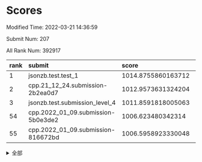 # Scores

Modified Time: 2022-03-21 14:36:59

Submit Num: 207

All Rank Num: 392917

| rank |               submit               |       score        |       sigma        | pk_num |
| :--- | :--------------------------------- | :----------------- | :----------------- | :----- |
| 1    | jsonzb.test.test_1                 | 1014.8755860163712 | 0.8331079925346848 | 7592   |
| 2    | cpp.21_12_24.submission-2b2ea0d7   | 1012.9573631324204 | 0.8021913335110707 | 7592   |
| 3    | jsonzb.test.submission_level_4     | 1011.8591818005063 | 0.7681928776731417 | 7589   |
| 54   | cpp.2022_01_09.submission-5b0e3de2 | 1006.623480342314  | 0.7326689778181142 | 7593   |
| 55   | cpp.2022_01_09.submission-816672bd | 1006.5958923330048 | 0.7275549438071517 | 7592   |


<details>
<summary>全部</summary>

| rank |                 submit                 |       score        |       sigma        | pk_num |
| :--- | :------------------------------------- | :----------------- | :----------------- | :----- |
| 1    | jsonzb.test.test_1                     | 1014.8755860163712 | 0.8331079925346848 | 7592   |
| 2    | cpp.21_12_24.submission-2b2ea0d7       | 1012.9573631324204 | 0.8021913335110707 | 7592   |
| 3    | jsonzb.test.submission_level_4         | 1011.8591818005063 | 0.7681928776731417 | 7589   |
| 4    | gobigger.level_3.submission_level_3_15 | 1011.7002438389911 | 0.7611280804759327 | 7595   |
| 5    | gobigger.level_3.submission_level_3_26 | 1011.1655046856267 | 0.7616327596903766 | 7594   |
| 6    | gobigger.level_3.submission_level_3_6  | 1011.1509514464409 | 0.7976434805760336 | 7591   |
| 7    | gobigger.level_3.submission_level_3_22 | 1011.1246167454698 | 0.7511857794104179 | 7595   |
| 8    | gobigger.level_3.submission_level_3_24 | 1011.0576046698492 | 0.7857943017997742 | 7593   |
| 9    | gobigger.level_3.submission_level_3_16 | 1010.9532769990119 | 0.7795145964241709 | 7592   |
| 10   | gobigger.level_3.submission_level_3_3  | 1010.9213934333345 | 0.7457331120409579 | 7591   |
| 11   | gobigger.level_3.submission_level_3_1  | 1010.8637952916099 | 0.7492496984024027 | 7594   |
| 12   | gobigger.level_3.submission_level_3_40 | 1010.8352374699786 | 0.7607982537278684 | 7593   |
| 13   | gobigger.level_3.submission_level_3_27 | 1010.6593285801321 | 0.7834389231019009 | 7593   |
| 14   | gobigger.level_3.submission_level_3_2  | 1010.6510794578851 | 0.7459078311363246 | 7593   |
| 15   | gobigger.level_3.submission_level_3_35 | 1010.5169398993526 | 0.7389792925789359 | 7587   |
| 16   | gobigger.level_3.submission_level_3_8  | 1010.4612419698544 | 0.7754182636775043 | 7591   |
| 17   | gobigger.level_3.submission_level_3_5  | 1010.4045631487764 | 0.7799035012830149 | 7596   |
| 18   | gobigger.level_3.submission_level_3_18 | 1010.3962547935497 | 0.7675405664451677 | 7592   |
| 19   | gobigger.level_3.submission_level_3_11 | 1010.2186722140636 | 0.7614587559684217 | 7592   |
| 20   | gobigger.level_3.submission_level_3_19 | 1010.2129005250681 | 0.7509299419211318 | 7593   |
| 21   | gobigger.level_3.submission_level_3_14 | 1010.1809201077182 | 0.7501143079367657 | 7590   |
| 22   | gobigger.level_3.submission_level_3_44 | 1010.142224595349  | 0.7621879562768417 | 7592   |
| 23   | gobigger.level_3.submission_level_3_46 | 1010.1024447688931 | 0.7730496870299687 | 7594   |
| 24   | gobigger.level_3.submission_level_3_43 | 1010.0323822232294 | 0.7446066683830042 | 7589   |
| 25   | gobigger.level_3.submission_level_3_32 | 1009.989928928872  | 0.7661162648095798 | 7597   |
| 26   | gobigger.level_3.submission_level_3_37 | 1009.9842854434555 | 0.7620293081052542 | 7595   |
| 27   | gobigger.level_3.submission_level_3_20 | 1009.9254183090391 | 0.747958491390742  | 7599   |
| 28   | gobigger.level_3.submission_level_3_0  | 1009.9155394298671 | 0.7326516839259123 | 7594   |
| 29   | gobigger.level_3.submission_level_3_33 | 1009.8893065926972 | 0.7603071896672805 | 7592   |
| 30   | gobigger.level_3.submission_level_3_34 | 1009.8856125612626 | 0.762198438315706  | 7594   |
| 31   | gobigger.level_3.submission_level_3_10 | 1009.8470074673166 | 0.7433483496907942 | 7595   |
| 32   | gobigger.level_3.submission_level_3_4  | 1009.8008331643535 | 0.7721635180642776 | 7592   |
| 33   | gobigger.level_3.submission_level_3_21 | 1009.6193362947369 | 0.7477772887251035 | 7599   |
| 34   | gobigger.level_3.submission_level_3_29 | 1009.598761767493  | 0.7618621321102635 | 7594   |
| 35   | gobigger.level_3.submission_level_3_45 | 1009.5571033160282 | 0.7497605474481621 | 7591   |
| 36   | gobigger.level_3.submission_level_3_36 | 1009.504848928291  | 0.7370805490738737 | 7591   |
| 37   | gobigger.level_3.submission_level_3_31 | 1009.499065962021  | 0.735050095316243  | 7594   |
| 38   | gobigger.level_3.submission_level_3_47 | 1009.4527091976861 | 0.7557984051017158 | 7592   |
| 39   | gobigger.level_3.submission_level_3_39 | 1009.3956333355137 | 0.7520179686513373 | 7592   |
| 40   | gobigger.level_3.submission_level_3_28 | 1009.3676317287712 | 0.7503200456315786 | 7587   |
| 41   | gobigger.level_3.submission_level_3_42 | 1009.2705049608423 | 0.7579411595579197 | 7596   |
| 42   | gobigger.level_3.submission_level_3_41 | 1009.2519222137905 | 0.7577700689871975 | 7590   |
| 43   | gobigger.level_3.submission_level_3_12 | 1009.2385442283246 | 0.7311454377229901 | 7595   |
| 44   | gobigger.level_3.submission_level_3_7  | 1009.187400947761  | 0.7516194875870478 | 7589   |
| 45   | gobigger.level_3.submission_level_3_38 | 1009.1855258599637 | 0.7541832982862554 | 7596   |
| 46   | gobigger.level_3.submission_level_3_49 | 1009.0792197568014 | 0.7382215013325308 | 7591   |
| 47   | gobigger.level_3.submission_level_3_13 | 1009.0015885174303 | 0.7369773881861903 | 7594   |
| 48   | gobigger.level_3.submission_level_3_17 | 1008.8711744560004 | 0.7549753500575548 | 7595   |
| 49   | gobigger.level_3.submission_level_3_9  | 1008.6628484138345 | 0.7551290475706239 | 7593   |
| 50   | gobigger.level_3.submission_level_3_23 | 1008.3738938098151 | 0.7503326498405655 | 7593   |
| 51   | gobigger.level_3.submission_level_3_48 | 1008.297324474442  | 0.7294532221597022 | 7593   |
| 52   | gobigger.level_3.submission_level_3_30 | 1007.7569549110375 | 0.7411307073517059 | 7597   |
| 53   | gobigger.level_3.submission_level_3_25 | 1007.3428709847705 | 0.7277594382408115 | 7596   |
| 54   | cpp.2022_01_09.submission-5b0e3de2     | 1006.623480342314  | 0.7326689778181142 | 7593   |
| 55   | cpp.2022_01_09.submission-816672bd     | 1006.5958923330048 | 0.7275549438071517 | 7592   |
| 56   | gobigger.level_1.submission_level_1_49 | 1005.0745646864102 | 0.7166927707858463 | 7592   |
| 57   | gobigger.level_1.submission_level_1_2  | 1004.983360587925  | 0.7126387567462983 | 7590   |
| 58   | gobigger.level_1.submission_level_1_26 | 1004.833137274842  | 0.7241099621384394 | 7596   |
| 59   | gobigger.level_1.submission_level_1_27 | 1004.8179428720484 | 0.7142941902173593 | 7588   |
| 60   | gobigger.level_1.submission_level_1_17 | 1004.70313586136   | 0.7269359836478355 | 7596   |
| 61   | gobigger.level_1.submission_level_1_5  | 1004.6945584906324 | 0.7048001819796026 | 7592   |
| 62   | gobigger.level_1.submission_level_1_3  | 1004.5966602637493 | 0.716312630590613  | 7593   |
| 63   | gobigger.level_1.submission_level_1_15 | 1004.3551663922382 | 0.7170837050142662 | 7594   |
| 64   | gobigger.level_1.submission_level_1_9  | 1004.1673080527404 | 0.7367574820729949 | 7593   |
| 65   | gobigger.level_1.submission_level_1_24 | 1004.1668895064546 | 0.7092878059629858 | 7588   |
| 66   | gobigger.level_1.submission_level_1_21 | 1004.1523261634904 | 0.7268721416661132 | 7593   |
| 67   | gobigger.level_1.submission_level_1_45 | 1004.0942891571199 | 0.7236235278695251 | 7595   |
| 68   | gobigger.level_1.submission_level_1_28 | 1004.0633629910627 | 0.7219802027542952 | 7596   |
| 69   | gobigger.level_1.submission_level_1_18 | 1003.9709993902881 | 0.7257504193134942 | 7594   |
| 70   | gobigger.level_1.submission_level_1_8  | 1003.9265549367595 | 0.7161206513211593 | 7587   |
| 71   | gobigger.level_1.submission_level_1_37 | 1003.9007983478663 | 0.732869763921196  | 7597   |
| 72   | gobigger.level_1.submission_level_1_1  | 1003.8919318315885 | 0.7081455561108684 | 7594   |
| 73   | gobigger.level_1.submission_level_1_25 | 1003.8816468054106 | 0.7301036184299381 | 7589   |
| 74   | gobigger.level_1.submission_level_1_35 | 1003.8640329026288 | 0.718178315141246  | 7588   |
| 75   | gobigger.level_1.submission_level_1_19 | 1003.8355705302    | 0.7099652273136041 | 7593   |
| 76   | gobigger.level_1.submission_level_1_38 | 1003.8324130992943 | 0.7290448458318246 | 7596   |
| 77   | gobigger.level_1.submission_level_1_32 | 1003.7717015988005 | 0.7192792218098821 | 7589   |
| 78   | gobigger.level_1.submission_level_1_11 | 1003.7118833037725 | 0.7268515979496702 | 7591   |
| 79   | gobigger.level_1.submission_level_1_14 | 1003.680001270183  | 0.712005631889161  | 7594   |
| 80   | gobigger.level_1.submission_level_1_39 | 1003.6546577233321 | 0.726788912314804  | 7593   |
| 81   | gobigger.level_1.submission_level_1_43 | 1003.6322290865462 | 0.7100933482813104 | 7598   |
| 82   | gobigger.level_1.submission_level_1_20 | 1003.5113303458801 | 0.7206651418577628 | 7592   |
| 83   | gobigger.level_1.submission_level_1_42 | 1003.4243790894564 | 0.7138035642742296 | 7590   |
| 84   | gobigger.level_1.submission_level_1_22 | 1003.359481971221  | 0.7138748692439091 | 7593   |
| 85   | gobigger.level_1.submission_level_1_4  | 1003.2233579016228 | 0.721384492699428  | 7596   |
| 86   | gobigger.level_1.submission_level_1_41 | 1003.2153419310381 | 0.7215197751000902 | 7595   |
| 87   | gobigger.level_1.submission_level_1_48 | 1003.14544501716   | 0.7165183074621279 | 7591   |
| 88   | gobigger.level_1.submission_level_1_36 | 1003.0874099989724 | 0.7126613467968114 | 7591   |
| 89   | gobigger.level_1.submission_level_1_33 | 1003.0294741462245 | 0.7124634139473459 | 7597   |
| 90   | gobigger.level_1.submission_level_1_29 | 1003.00142639884   | 0.7247865440555773 | 7593   |
| 91   | gobigger.level_1.submission_level_1_40 | 1002.9949996720869 | 0.7214858816104662 | 7594   |
| 92   | gobigger.level_1.submission_level_1_6  | 1002.9938917515183 | 0.7089845463450757 | 7591   |
| 93   | gobigger.level_1.submission_level_1_16 | 1002.9624303715864 | 0.7283380679590193 | 7592   |
| 94   | gobigger.level_1.submission_level_1_46 | 1002.8584132876832 | 0.7239326187368673 | 7589   |
| 95   | gobigger.level_1.submission_level_1_31 | 1002.8010782776332 | 0.7223869131112705 | 7591   |
| 96   | gobigger.level_1.submission_level_1_34 | 1002.773921212723  | 0.7074377508842616 | 7594   |
| 97   | gobigger.level_1.submission_level_1_7  | 1002.7658825097667 | 0.7103093121240481 | 7593   |
| 98   | gobigger.level_1.submission_level_1_47 | 1002.6746286240318 | 0.7059135638932821 | 7595   |
| 99   | gobigger.level_1.submission_level_1_30 | 1002.6508500528508 | 0.7093696904571359 | 7593   |
| 100  | gobigger.level_1.submission_level_1_10 | 1002.6426516229619 | 0.7187782203153602 | 7591   |
| 101  | gobigger.level_1.submission_level_1_23 | 1002.5765224967517 | 0.7225594172092301 | 7592   |
| 102  | gobigger.level_1.submission_level_1_13 | 1002.5167788713067 | 0.7028551492643974 | 7591   |
| 103  | gobigger.level_1.submission_level_1_0  | 1002.3370016284017 | 0.7179590219933029 | 7587   |
| 104  | gobigger.level_1.submission_level_1_44 | 1002.0317625298688 | 0.7209791952768725 | 7594   |
| 105  | gobigger.level_1.submission_level_1_12 | 1001.9902563662661 | 0.713724880943584  | 7594   |
| 106  | gobigger.random.submission_random_8    | 997.0327550495934  | 0.7117782929762313 | 7592   |
| 107  | gobigger.random.submission_random_41   | 996.9924492822945  | 0.7094167703516733 | 7594   |
| 108  | gobigger.random.submission_random_38   | 996.8931602520413  | 0.6959863844039579 | 7595   |
| 109  | gobigger.random.submission_random_28   | 996.7564862712101  | 0.713256886243929  | 7592   |
| 110  | gobigger.random.submission_random_17   | 996.7438095474048  | 0.7189756597417287 | 7596   |
| 111  | gobigger.random.submission_random_48   | 996.7410974531399  | 0.7139878062267707 | 7595   |
| 112  | gobigger.random.submission_random_30   | 996.7013641277114  | 0.7188189444600914 | 7595   |
| 113  | gobigger.random.submission_random_23   | 996.6936547739155  | 0.7195397790907618 | 7590   |
| 114  | gobigger.random.submission_random_7    | 996.5985968161749  | 0.7053028674138733 | 7588   |
| 115  | gobigger.random.submission_random_20   | 996.5628351207995  | 0.7057984711045971 | 7588   |
| 116  | gobigger.random.submission_random_31   | 996.4559818432421  | 0.7106618104708948 | 7597   |
| 117  | gobigger.random.submission_random_24   | 996.4534469232528  | 0.7153063115907925 | 7594   |
| 118  | gobigger.random.submission_random_43   | 996.4374423744397  | 0.7087358873493632 | 7588   |
| 119  | gobigger.random.submission_random_45   | 996.425430930343   | 0.7155053153117611 | 7595   |
| 120  | gobigger.random.submission_random_39   | 996.3657407876676  | 0.7294533460831337 | 7591   |
| 121  | gobigger.random.submission_random_11   | 996.19421034505    | 0.707548719555174  | 7593   |
| 122  | gobigger.random.submission_random_26   | 996.1544326195235  | 0.701127096607358  | 7585   |
| 123  | gobigger.random.submission_random_6    | 996.0900714202999  | 0.7038987089293579 | 7591   |
| 124  | gobigger.random.submission_random_49   | 996.0475592223331  | 0.7187742083953733 | 7597   |
| 125  | gobigger.random.submission_random_3    | 996.0226664964224  | 0.7201200172134528 | 7589   |
| 126  | gobigger.random.submission_random_0    | 996.003624275564   | 0.7105349580783732 | 7589   |
| 127  | gobigger.random.submission_random_4    | 995.9223814276633  | 0.7096148122794868 | 7590   |
| 128  | gobigger.random.submission_random_46   | 995.9071103217514  | 0.7036621320418169 | 7600   |
| 129  | gobigger.random.submission_random_1    | 995.8465318452854  | 0.7044259340977801 | 7593   |
| 130  | gobigger.random.submission_random_5    | 995.8242529712508  | 0.7086336805318841 | 7591   |
| 131  | gobigger.random.submission_random_19   | 995.8025546319426  | 0.7158620012928313 | 7591   |
| 132  | gobigger.random.submission_random_33   | 995.7974421303919  | 0.7029991218510517 | 7594   |
| 133  | gobigger.random.submission_random_42   | 995.7804940056003  | 0.71294156164004   | 7592   |
| 134  | gobigger.random.submission_random_40   | 995.7043207582726  | 0.7055113088094079 | 7588   |
| 135  | gobigger.random.submission_random_47   | 995.6910873990696  | 0.7181929695147394 | 7594   |
| 136  | gobigger.random.submission_random_16   | 995.6620370185649  | 0.7043327098661278 | 7593   |
| 137  | gobigger.random.submission_random_2    | 995.636328495873   | 0.7096910818886504 | 7591   |
| 138  | gobigger.random.submission_random_32   | 995.6352231100549  | 0.7104447768563005 | 7585   |
| 139  | gobigger.random.submission_random_35   | 995.6349765665096  | 0.7032366939338714 | 7593   |
| 140  | gobigger.random.submission_random_18   | 995.5944187728892  | 0.6978755823622977 | 7596   |
| 141  | gobigger.random.submission_random_34   | 995.5722884016848  | 0.7209095990007707 | 7594   |
| 142  | gobigger.random.submission_random_13   | 995.533073736099   | 0.7092080141197477 | 7587   |
| 143  | gobigger.random.submission_random_37   | 995.5281370939     | 0.7109552423107273 | 7592   |
| 144  | gobigger.random.submission_random_22   | 995.5137880642291  | 0.704413064746269  | 7587   |
| 145  | gobigger.random.submission_random_9    | 995.461305620307   | 0.7134456765864917 | 7593   |
| 146  | gobigger.random.submission_random_12   | 995.4397215993498  | 0.7120314538381545 | 7588   |
| 147  | gobigger.random.submission_random_44   | 995.3727258000282  | 0.7113473409531738 | 7588   |
| 148  | gobigger.random.submission_random_15   | 995.0598316830246  | 0.7173080245147794 | 7594   |
| 149  | gobigger.random.submission_random_25   | 994.9450285621459  | 0.7228781502589358 | 7588   |
| 150  | gobigger.random.submission_random_27   | 994.9282001255749  | 0.70394181949236   | 7593   |
| 151  | gobigger.random.submission_random_10   | 994.8713047063876  | 0.711708659781172  | 7594   |
| 152  | gobigger.random.submission_random_14   | 994.7312486150862  | 0.7029567057136005 | 7592   |
| 153  | gobigger.random.submission_random_21   | 994.7245961478009  | 0.7147017509743276 | 7586   |
| 154  | gobigger.random.submission_random_36   | 994.3144376569476  | 0.7121416448120125 | 7592   |
| 155  | gobigger.random.submission_random_29   | 993.848749826559   | 0.7313582699024017 | 7595   |
| 156  | gobigger.level_2.submission_level_2_18 | 993.8180837813313  | 0.7180160961980583 | 7592   |
| 157  | gobigger.level_2.submission_level_2_23 | 993.777940635431   | 0.7371189643252756 | 7585   |
| 158  | gobigger.level_2.submission_level_2_44 | 993.5622082818145  | 0.7324473123985402 | 7598   |
| 159  | gobigger.level_2.submission_level_2_20 | 993.1987003578856  | 0.7461327594021401 | 7593   |
| 160  | gobigger.level_2.submission_level_2_30 | 993.1071299222175  | 0.7381543168139502 | 7595   |
| 161  | gobigger.level_2.submission_level_2_3  | 993.047633703964   | 0.7442148942105608 | 7590   |
| 162  | gobigger.level_2.submission_level_2_11 | 992.9617289072316  | 0.7465323045730389 | 7595   |
| 163  | gobigger.level_2.submission_level_2_42 | 992.8214929629598  | 0.7324264142112631 | 7595   |
| 164  | gobigger.level_2.submission_level_2_37 | 992.7548370794037  | 0.733956460915198  | 7595   |
| 165  | gobigger.level_2.submission_level_2_8  | 992.6874868243331  | 0.7327678652578598 | 7593   |
| 166  | gobigger.level_2.submission_level_2_35 | 992.622180137809   | 0.7399932457371432 | 7592   |
| 167  | gobigger.level_2.submission_level_2_32 | 992.5632441015342  | 0.7381826295896562 | 7594   |
| 168  | gobigger.level_2.submission_level_2_5  | 992.5241188667709  | 0.7372321545028443 | 7597   |
| 169  | gobigger.level_2.submission_level_2_39 | 992.4642623874843  | 0.7576152450433821 | 7598   |
| 170  | gobigger.level_2.submission_level_2_16 | 992.4151418808218  | 0.7318307100996944 | 7594   |
| 171  | gobigger.level_2.submission_level_2_45 | 992.406058082103   | 0.7367837797754587 | 7596   |
| 172  | gobigger.level_2.submission_level_2_21 | 992.387542423061   | 0.7530914146550192 | 7594   |
| 173  | gobigger.level_2.submission_level_2_36 | 992.3298655042825  | 0.733762711321655  | 7593   |
| 174  | gobigger.level_2.submission_level_2_12 | 992.2826053761862  | 0.7666512854302319 | 7593   |
| 175  | gobigger.level_2.submission_level_2_10 | 992.2799359257206  | 0.7495598416622221 | 7592   |
| 176  | gobigger.level_2.submission_level_2_28 | 992.2373914538584  | 0.7573641694190391 | 7598   |
| 177  | gobigger.level_2.submission_level_2_34 | 992.1359555949808  | 0.7343496295955364 | 7590   |
| 178  | gobigger.level_2.submission_level_2_13 | 992.1332090678281  | 0.7600924034308048 | 7593   |
| 179  | gobigger.level_2.submission_level_2_19 | 992.0224172112277  | 0.7470936308275452 | 7595   |
| 180  | gobigger.level_2.submission_level_2_38 | 991.9451304095558  | 0.7403265737027441 | 7590   |
| 181  | gobigger.level_2.submission_level_2_22 | 991.8840210416259  | 0.7447620135084642 | 7597   |
| 182  | gobigger.level_2.submission_level_2_4  | 991.8288773152476  | 0.7347117055092296 | 7594   |
| 183  | gobigger.level_2.submission_level_2_33 | 991.8102742912859  | 0.7407089530433147 | 7594   |
| 184  | gobigger.level_2.submission_level_2_24 | 991.8043745814136  | 0.7756868075498832 | 7596   |
| 185  | gobigger.level_2.submission_level_2_1  | 991.8017877577128  | 0.7326073243790919 | 7598   |
| 186  | gobigger.level_2.submission_level_2_41 | 991.7629887546368  | 0.7586270845455564 | 7597   |
| 187  | gobigger.level_2.submission_level_2_29 | 991.7154553282342  | 0.7462310314258391 | 7592   |
| 188  | gobigger.level_2.submission_level_2_7  | 991.6550610188089  | 0.7418910837461125 | 7593   |
| 189  | gobigger.level_2.submission_level_2_43 | 991.6094703258976  | 0.7755298160861106 | 7593   |
| 190  | gobigger.level_2.submission_level_2_40 | 991.5418659346819  | 0.7444358094574665 | 7595   |
| 191  | gobigger.level_2.submission_level_2_0  | 991.5082033662966  | 0.7428734275634861 | 7590   |
| 192  | gobigger.level_2.submission_level_2_31 | 991.4702261861318  | 0.7548890778743628 | 7586   |
| 193  | gobigger.level_2.submission_level_2_25 | 991.4597867638962  | 0.7835172913376136 | 7590   |
| 194  | gobigger.level_2.submission_level_2_27 | 991.4448274779397  | 0.7412821751570541 | 7589   |
| 195  | gobigger.level_2.submission_level_2_6  | 991.4424930810699  | 0.7561052496188082 | 7587   |
| 196  | gobigger.level_2.submission_level_2_15 | 991.3972605462071  | 0.7407183190669632 | 7592   |
| 197  | gobigger.level_2.submission_level_2_26 | 991.3383518726718  | 0.7478521419049472 | 7594   |
| 198  | gobigger.level_2.submission_level_2_49 | 991.3022559836712  | 0.774418736990308  | 7594   |
| 199  | gobigger.level_2.submission_level_2_47 | 991.2847535551334  | 0.7735960569812329 | 7588   |
| 200  | gobigger.level_2.submission_level_2_17 | 991.2134483484385  | 0.7721671421841728 | 7596   |
| 201  | gobigger.level_2.submission_level_2_14 | 991.1952889714026  | 0.7419016145312118 | 7594   |
| 202  | gobigger.level_2.submission_level_2_9  | 991.0431171256256  | 0.7577176258917712 | 7592   |
| 203  | gobigger.level_2.submission_level_2_48 | 991.0067999331934  | 0.7477696207562582 | 7594   |
| 204  | gobigger.level_2.submission_level_2_46 | 990.8824621622128  | 0.7660455135075986 | 7589   |
| 205  | gobigger.level_2.submission_level_2_2  | 990.810555559841   | 0.778322966471582  | 7592   |
| 206  | gobigger.none.submission_none_0        | 975.057419761979   | 1.5221505060158194 | 7590   |
| 207  | gobigger.none.submission_none_1        | 973.7644553346404  | 1.6704285028271335 | 7595   |

</details>